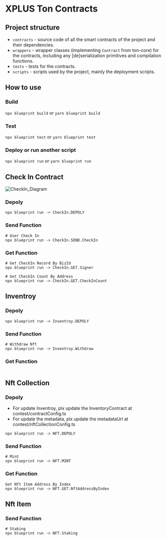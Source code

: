 # XPLUS Ton Contracts

## Project structure

-   `contracts` - source code of all the smart contracts of the project and their dependencies.
-   `wrappers` - wrapper classes (implementing `Contract` from ton-core) for the contracts, including any [de]serialization primitives and compilation functions.
-   `tests` - tests for the contracts.
-   `scripts` - scripts used by the project, mainly the deployment scripts.

## How to use

### Build

`npx blueprint build` or `yarn blueprint build`

### Test

`npx blueprint test` or `yarn blueprint test`

### Deploy or run another script

`npx blueprint run` or `yarn blueprint run`


## Check In Contract
![CheckIn_Diagram](doc/checkIn_diagram.png)
### Depoly
``` 
npx blueprint run -> CheckIn.DEPOLY
```
### Send Function
``` 
# User Check In
npx blueprint run -> CheckIn.SEND.CheckIn
```

### Get Function
``` 
# Get CheckIn Record By BizId
npx blueprint run -> CheckIn.GET.Signer 

# Get CheckIn Count By Address
npx blueprint run -> CheckIn.GET.CheckInCount 
```

## Inventroy
### Depoly
``` 
npx blueprint run -> Inventroy.DEPOLY
```
### Send Function
``` 
# Withdraw Nft
npx blueprint run -> Inventroy.Withdraw
```

### Get Function
``` 

```

## Nft Collection
### Depoly
- For update Inventroy, plx update the InventoryContract at contest/contractConfig.ts
- For update the metadata, plx update the metadataUrl at contest/nftCollectionConfig.ts
``` 
npx blueprint run -> NFT.DEPOLY
```
### Send Function
``` 
# Mint
npx blueprint run -> NFT.MINT
```

### Get Function
``` 
Get Nft Item Address By Index
npx blueprint run -> NFT.GET.NftAddressByIndex
```

## Nft Item
### Send Function
``` 
# Staking
npx blueprint run -> NFT.Staking
```
